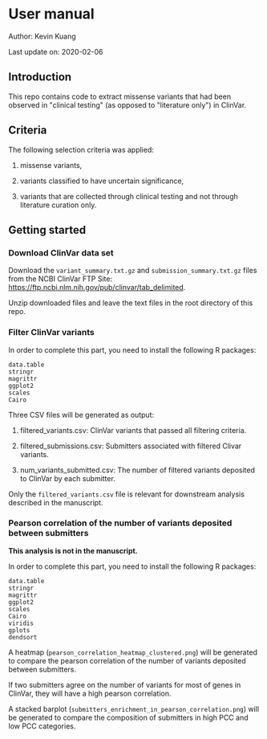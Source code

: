 # User manual

Author: Kevin Kuang

Last update on: 2020-02-06

## Introduction

This repo contains code to extract missense variants that had been observed in
"clinical testing" (as opposed to "literature only") in ClinVar.

## Criteria

The following selection criteria was applied:

1. missense variants,

2. variants classified to have uncertain significance,

3. variants that are collected through clinical testing and not through
literature curation only.

## Getting started

### Download ClinVar data set

Download the `variant_summary.txt.gz` and `submission_summary.txt.gz` files from the
NCBI ClinVar FTP Site: <https://ftp.ncbi.nlm.nih.gov/pub/clinvar/tab_delimited>.

Unzip downloaded files and leave the text files in the root directory of this repo.

### Filter ClinVar variants

In order to complete this part, you need to install the following R packages:

```{r}
data.table
stringr
magrittr
ggplot2
scales
Cairo
```

Three CSV files will be generated as output:

1. filtered_variants.csv: ClinVar variants that passed all filtering criteria.

2. filtered_submissions.csv: Submitters associated with filtered Clivar variants.

3. num_variants_submitted.csv: The number of filtered variants deposited to
ClinVar by each submitter.

Only the `filtered_variants.csv` file is relevant for downstream analysis
described in the manuscript.

### Pearson correlation of the number of variants deposited between submitters

**This analysis is not in the manuscript.**

In order to complete this part, you need to install the following R packages:

```{r}
data.table
stringr
magrittr
ggplot2
scales
Cairo
viridis
gplots
dendsort
```

A heatmap (`pearson_correlation_heatmap_clustered.png`) will be generated to
compare the pearson correlation of the number of variants deposited between submitters.

If two submitters agree on the number of variants for most of genes in ClinVar,
they will have a high pearson correlation.

A stacked barplot (`submitters_enrichment_in_pearson_correlation.png`) will be
generated to compare the composition of submitters in high PCC and low PCC
categories.
